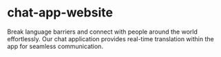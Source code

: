 # chat-app-website
Break language barriers and connect with people around the world effortlessly. Our chat application provides real-time translation within the app for seamless communication.
